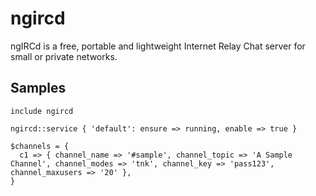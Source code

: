 ngircd
======

ngIRCd is a free, portable and lightweight Internet Relay Chat server for small
or private networks.

Samples
-------
```
include ngircd
```
```
ngircd::service { 'default': ensure => running, enable => true }
```



```
$channels = {
  c1 => { channel_name => '#sample', channel_topic => 'A Sample Channel', channel_modes => 'tnk', channel_key => 'pass123', channel_maxusers => '20' },
}
```